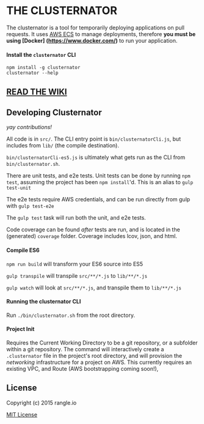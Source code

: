# THE CLUSTERNATOR

The clusternator is a tool for temporarily deploying applications on pull requests.
It uses [AWS ECS](http://docs.aws.amazon.com/AmazonECS/latest/developerguide/Welcome.html)
to manage deployments, therefore **you must be using [Docker]
(https://www.docker.com/)** to run your application.


#### Install the `clusternator` CLI

```
npm install -g clusternator
clusternator --help
```

## [READ THE WIKI](https://github.com/rangle/the-clusternator/wiki)


## Developing Clusternator

_yay contributions!_

All code is in `src/`. The CLI entry point is `bin/clusternatorCli.js`,
but includes from `lib/` (the compile destination).

`bin/clusternatorCli-es5.js` is ultimately what gets run as the CLI
from `bin/clusternator.sh`.

There are unit tests, and e2e tests.  Unit tests can be done by running
`npm test`, assuming the project has been `npm install`'d.  This is an alias
to `gulp test-unit`

The e2e tests require AWS credentials, and can be run directly from gulp with
`gulp test-e2e`

The `gulp test` task will run both the unit, and e2e tests.

Code coverage can be found _after_ tests are run, and is located in the
(generated) `coverage` folder.  Coverage includes lcov, json, and html.

#### Compile ES6

`npm run build` will transform your ES6 source into ES5

`gulp transpile` will transpile `src/**/*.js` to `lib/**/*.js`

`gulp watch` will look at `src/**/*.js`, and transpile them to `lib/**/*.js`



#### Running the clusternator CLI

Run `./bin/clusternator.sh` from the root directory.

#### Project Init

Requires the Current Working Directory to be a git repository, or a subfolder
within a git repository.  The command will interactively create a
`.clusternator` file in the project\'s root directory, and will provision the
*networking* infrastructure for a project on AWS.  This currently requires an
existing VPC, and Route (AWS bootstrapping coming soon!),

## License

Copyright (c) 2015 rangle.io

[MIT License][MIT]

[MIT]: ./LICENSE "Mit License" 

